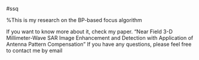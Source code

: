 #ssq

%This is my research on the BP-based focus algorithm



If you want to know more about it, check my paper.
“Near Field 3-D Millimeter-Wave SAR Image Enhancement and Detection with Application of Antenna Pattern Compensation”
If you have any questions, please feel free to contact me by email
